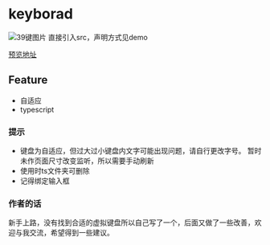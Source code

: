 # keyborad
![39键图片](https://douer-7.github.io/keyborad/demo/img/39.png)
直接引入src，声明方式见demo

[预览地址](https://douer-7.github.io/keyborad/)

## Feature 
- 自适应
- typescript

### 提示
- 键盘为自适应，但过大过小键盘内文字可能出现问题，请自行更改字号。
暂时未作页面尺寸改变监听，所以需要手动刷新
- 使用时ts文件夹可删除
- 记得绑定输入框

### 作者的话
新手上路，没有找到合适的虚拟键盘所以自己写了一个，后面又做了一些改善，欢迎与我交流，希望得到一些建议。